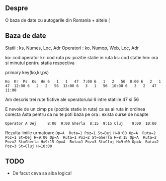 ## Despre

O baza de date cu autogarile din Romania + altele (

## Baza de date

Statii : ks, Numes, Loc, Adr
Operatori : ko, Numop, Web, Loc, Adr


ko: cod operator
kr: cod ruta
ps: pozitie statie in ruta
ks: cod statie
hm: ora si minutul pentru statia respectiva

primary key(ko,kr,ps)

`Ko  Kr  Ps  Ks  Hm
6   1   1   47  7:00
6   1   2   56  8:00
6   2   1   47  12:00
6   2   2   56  13:00
6   3   1   56  10:00
6   3   2   47  11:00`

Am descris trei rute fictive ale operatorului 6 intre statiile 47 si 56

E nevoie de un cimp ps (pozitie statie in ruta) ca sa ai ruta in ordinea corecta
Asta pentru ca nu te poti baza pe ora : exista curse de noapte

`Operator A
Dej     8:00  9:00
Gherla  8:15  9:15
Cluj    9:00  10:00`

Rezulta liniile urmatoare
`Op=A  Ruta=1 Poz=1 St=Dej H=8:00
Op=A  Ruta=2 Poz=1 St=Dej H=9:00
Op=A  Ruta=1 Poz=2 St=Gherla H=8:15
Op=A  Ruta=2 Poz=2 St=Gherla H=9:15
Op=A  Ruta=1 Poz=3 St=Cluj H=9:00
Op=A  Ruta=2 Poz=3 St=Cluj H=10:00`


## TODO

* De facut ceva sa aiba logica!

